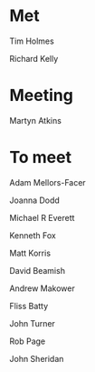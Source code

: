 # Met

Tim Holmes

Richard Kelly

# Meeting

Martyn Atkins

# To meet

Adam Mellors-Facer

Joanna Dodd

Michael R Everett

Kenneth Fox

Matt Korris

David Beamish

Andrew Makower

Fliss Batty

John Turner

Rob Page

John Sheridan